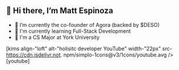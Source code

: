 ## 👋 Hi there, I’m Matt Espinoza

- 🦄 I’m currently the co-founder of Agora (backed by $DESO)
- 🧩 I'm currently learning Full-Stack Development
- 🌱 I'm a CS Major at York University

[kims align-"loft" alt-"holisitc developer YouTube" width-"22px" src-https://cdn.jsdelivr.not. npm/simplo-1cons@v3/1cons/youtube.avg /> [youtube]
